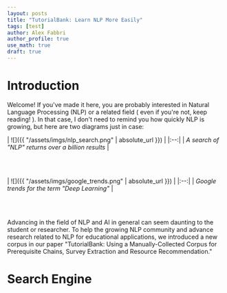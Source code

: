```yaml
---
layout: posts
title: "TutorialBank: Learn NLP More Easily"
tags: [test]
author: Alex Fabbri
author_profile: true
use_math: true
draft: true
---
```


# Introduction 

Welcome! If you've made it here, you are probably interested in Natural Language Processing \(NLP\) or a related field \( even if you're not, keep reading! \). In that case, I don't need to remind you how quickly NLP is growing, but here are two diagrams just in case:


| ![]({{ "/assets/imgs/nlp_search.png" | absolute_url }}) | 
|:--:| 
| *A search of "NLP" returns over a billion results* |

<br> 
<br> 

| ![]({{ "/assets/imgs/google_trends.png" | absolute_url }}) | 
|:--:| 
| *Google trends for the term "Deep Learning"* |

<br> 
<br> 


Advancing in the field of NLP and AI in general can seem daunting to the student or researcher. To help the growing NLP community and advance research related to NLP for educational applications, we introduced a new corpus in our paper "TutorialBank: Using a Manually-Collected Corpus for Prerequisite Chains, Survey Extraction and Resource Recommendation."

# Search Engine
